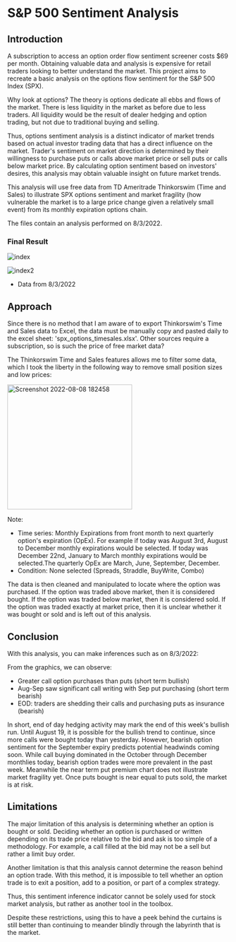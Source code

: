 # S&P 500 Sentiment Analysis

## Introduction
A subscription to access an option order flow sentiment screener costs $69 per month. Obtaining valuable data and analysis is expensive for retail traders looking to better understand the market. This project aims to recreate a basic analysis on the options flow sentiment for the S&P 500 Index (SPX).

Why look at options? The theory is options dedicate all ebbs and flows of the market. There is less liquidity in the market as before due to less traders. All liquidity would be the result of dealer hedging and option trading, but not due to traditional buying and selling. 

Thus, options sentiment analysis is a distinct indicator of market trends based on actual investor trading data that has a direct influence on the market. Trader's sentiment on market direction is determined by their willingness to purchase puts or calls above market price or sell puts or calls below market price. By calculating option sentiment based on investors' desires, this analysis may obtain valuable insight on future market trends.

This analysis will use free data from TD Ameritrade Thinkorswim (Time and Sales) to illustrate SPX options sentiment and market fragility (how vulnerable the market is to a large price change given a relatively small event) from its monthly expiration options chain. 

The files contain an analysis performed on 8/3/2022.

### Final Result

![index](https://user-images.githubusercontent.com/105828433/183554464-f4234994-f4b4-4b71-9eca-714ca73a297b.jpg)

![index2](https://user-images.githubusercontent.com/105828433/183541801-16c2cc57-f0b9-4b96-81f0-f73c66c87dc2.jpg)

* Data from 8/3/2022

## Approach

Since there is no method that I am aware of to export Thinkorswim's Time and Sales data to Excel, the data must be manually copy and pasted daily to the excel sheet: 'spx_options_timesales.xlsx'. Other sources require a subscription, so is such the price of free market data?

The Thinkorswim Time and Sales features allows me to filter some data, which I took the liberty in the following way to remove small position sizes and low prices:

<img width="283" alt="Screenshot 2022-08-08 182458" src="https://user-images.githubusercontent.com/105828433/183542534-663c738b-bbfe-4cc7-9483-9cb6477c04eb.png">

Note: 
* Time series: Monthly Expirations from front month to next quarterly option's expiration (OpEx). For example if today was August 3rd, August to December monthly expirations would be selected. If today was December 22nd, January to March monthly expirations would be selected.The quarterly OpEx are March, June, September, December.
* Condition: None selected (Spreads, Straddle, BuyWrite, Combo)

The data is then cleaned and manipulated to locate where the option was purchased. If the option was traded above market, then it is considered bought. If the option was traded below market, then it is considered sold. If the option was traded exactly at market price, then it is unclear whether it was bought or sold and is left out of this analysis.

## Conclusion

With this analysis, you can make inferences such as on 8/3/2022:

From the graphics, we can observe:
* Greater call option purchases than puts (short term bullish)
* Aug-Sep saw significant call writing with Sep put purchasing (short term bearish)
* EOD: traders are shedding their calls and purchasing puts as insurance (bearish)

In short, end of day hedging activity may mark the end of this week's bullish run. Until August 19, it is possible for the bullish trend to continue, since more calls were bought today than yesterday. However, bearish option sentiment for the September expiry predicts potential headwinds coming soon. While call buying dominated in the October through December monthlies today, bearish option trades were more prevalent in the past week. Meanwhile the near term put premium chart does not illustrate market fragility yet. Once puts bought is near equal to puts sold, the market is at risk.

## Limitations
The major limitation of this analysis is determining whether an option is bought or sold. Deciding whether an option is purchased or written depending on its trade price relative to the bid and ask is too simple of a methodology. For example, a call filled at the bid may not be a sell but rather a limit buy order.

Another limitation is that this analysis cannot determine the reason behind an option trade. With this method, it is impossible to tell whether an option trade is to exit a position, add to a position, or part of a complex strategy.

Thus, this sentiment inference indicator cannot be solely used for stock market analysis, but rather as another tool in the toolbox.

Despite these restrictions, using this to have a peek behind the curtains is still better than continuing to meander blindly through the labyrinth that is the market.

